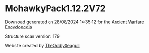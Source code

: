 # MohawkyPack1.12.2V72

Download generated on 28/08/2024 14:35:12 for the [Ancient Warfare Encyclopedia](http://ancient-warfare.legends-of-gramdatis.com/)

Structure scan version: 179

Website created by [TheOddlySeagull](https://github.com/TheOddlySeagull/ancient-warfare-encyclopedia-website)

